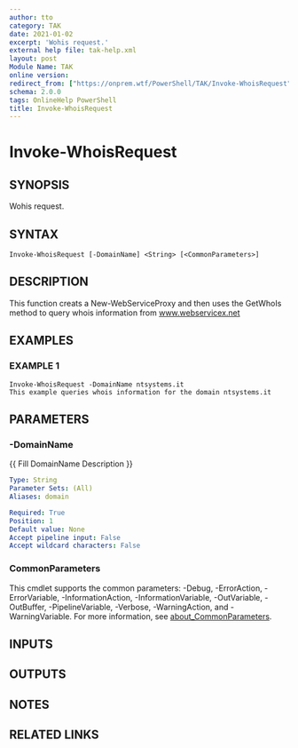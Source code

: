 ```yaml
---
author: tto
category: TAK
date: 2021-01-02
excerpt: 'Wohis request.'
external help file: tak-help.xml
layout: post
Module Name: TAK
online version:
redirect_from: ["https://onprem.wtf/PowerShell/TAK/Invoke-WhoisRequest", "https://onprem.wtf/PowerShell/TAK/invoke-whoisrequest", "https://onprem.wtf/PowerShell/invoke-whoisrequest"]
schema: 2.0.0
tags: OnlineHelp PowerShell
title: Invoke-WhoisRequest
---
```


# Invoke-WhoisRequest

## SYNOPSIS
Wohis request.

## SYNTAX

```
Invoke-WhoisRequest [-DomainName] <String> [<CommonParameters>]
```

## DESCRIPTION
This function creats a New-WebServiceProxy and then uses the GetWhoIs method to query whois information from www.webservicex.net

## EXAMPLES

### EXAMPLE 1
```
Invoke-WhoisRequest -DomainName ntsystems.it
This example queries whois information for the domain ntsystems.it
```

## PARAMETERS

### -DomainName
{{ Fill DomainName Description }}

```yaml
Type: String
Parameter Sets: (All)
Aliases: domain

Required: True
Position: 1
Default value: None
Accept pipeline input: False
Accept wildcard characters: False
```

### CommonParameters
This cmdlet supports the common parameters: -Debug, -ErrorAction, -ErrorVariable, -InformationAction, -InformationVariable, -OutVariable, -OutBuffer, -PipelineVariable, -Verbose, -WarningAction, and -WarningVariable. For more information, see [about_CommonParameters](http://go.microsoft.com/fwlink/?LinkID=113216).

## INPUTS

## OUTPUTS

## NOTES

## RELATED LINKS
